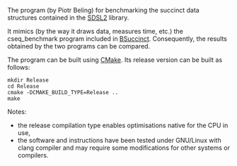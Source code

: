 The program (by Piotr Beling) for benchmarking the succinct data structures contained in the [SDSL2](https://github.com/simongog/sdsl-lite) library.

It mimics (by the way it draws data, measures time, etc.) the cseq_benchmark program included in [BSuccinct](https://github.com/beling/bsuccinct-rs).
Consequently, the results obtained by the two programs can be compared.

The program can be built using [CMake](https://cmake.org/). Its release version can be built as follows:
```
mkdir Release
cd Release
cmake -DCMAKE_BUILD_TYPE=Release ..
make
```
Notes:
- the release compilation type enables optimisations native for the CPU in use,
- the software and instructions have been tested under GNU/Linux with clang compiler and may require some modifications for other systems or compilers.

